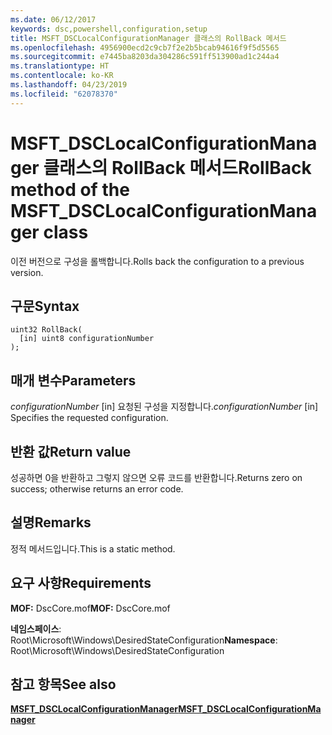 ```yaml
---
ms.date: 06/12/2017
keywords: dsc,powershell,configuration,setup
title: MSFT_DSCLocalConfigurationManager 클래스의 RollBack 메서드
ms.openlocfilehash: 4956900ecd2c9cb7f2e2b5bcab94616f9f5d5565
ms.sourcegitcommit: e7445ba8203da304286c591ff513900ad1c244a4
ms.translationtype: HT
ms.contentlocale: ko-KR
ms.lasthandoff: 04/23/2019
ms.locfileid: "62078370"
---
```

# <a name="rollback-method-of-the-msftdsclocalconfigurationmanager-class"></a><span data-ttu-id="cadbe-103">MSFT_DSCLocalConfigurationManager 클래스의 RollBack 메서드</span><span class="sxs-lookup"><span data-stu-id="cadbe-103">RollBack method of the MSFT_DSCLocalConfigurationManager class</span></span>

<span data-ttu-id="cadbe-104">이전 버전으로 구성을 롤백합니다.</span><span class="sxs-lookup"><span data-stu-id="cadbe-104">Rolls back the configuration to a previous version.</span></span>

## <a name="syntax"></a><span data-ttu-id="cadbe-105">구문</span><span class="sxs-lookup"><span data-stu-id="cadbe-105">Syntax</span></span>

```mof
uint32 RollBack(
  [in] uint8 configurationNumber
);
```

## <a name="parameters"></a><span data-ttu-id="cadbe-106">매개 변수</span><span class="sxs-lookup"><span data-stu-id="cadbe-106">Parameters</span></span>

<span data-ttu-id="cadbe-107">*configurationNumber* \[in\] 요청된 구성을 지정합니다.</span><span class="sxs-lookup"><span data-stu-id="cadbe-107">*configurationNumber* \[in\] Specifies the requested configuration.</span></span>

## <a name="return-value"></a><span data-ttu-id="cadbe-108">반환 값</span><span class="sxs-lookup"><span data-stu-id="cadbe-108">Return value</span></span>

<span data-ttu-id="cadbe-109">성공하면 0을 반환하고 그렇지 않으면 오류 코드를 반환합니다.</span><span class="sxs-lookup"><span data-stu-id="cadbe-109">Returns zero on success; otherwise returns an error code.</span></span>

## <a name="remarks"></a><span data-ttu-id="cadbe-110">설명</span><span class="sxs-lookup"><span data-stu-id="cadbe-110">Remarks</span></span>

<span data-ttu-id="cadbe-111">정적 메서드입니다.</span><span class="sxs-lookup"><span data-stu-id="cadbe-111">This is a static method.</span></span>

## <a name="requirements"></a><span data-ttu-id="cadbe-112">요구 사항</span><span class="sxs-lookup"><span data-stu-id="cadbe-112">Requirements</span></span>

<span data-ttu-id="cadbe-113">**MOF:** DscCore.mof</span><span class="sxs-lookup"><span data-stu-id="cadbe-113">**MOF:** DscCore.mof</span></span>

<span data-ttu-id="cadbe-114">**네임스페이스**: Root\Microsoft\Windows\DesiredStateConfiguration</span><span class="sxs-lookup"><span data-stu-id="cadbe-114">**Namespace**: Root\Microsoft\Windows\DesiredStateConfiguration</span></span>

## <a name="see-also"></a><span data-ttu-id="cadbe-115">참고 항목</span><span class="sxs-lookup"><span data-stu-id="cadbe-115">See also</span></span>

[<span data-ttu-id="cadbe-116">**MSFT_DSCLocalConfigurationManager**</span><span class="sxs-lookup"><span data-stu-id="cadbe-116">**MSFT_DSCLocalConfigurationManager**</span></span>](msft-dsclocalconfigurationmanager.md)